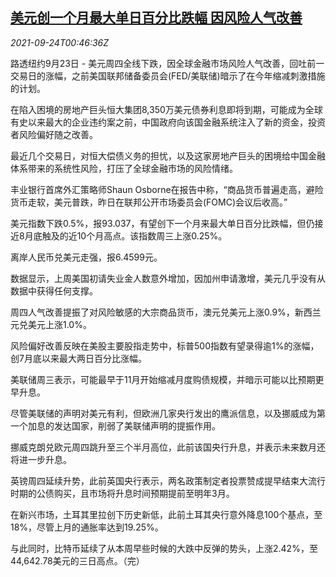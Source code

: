 <!--1632445263000-->
[美元创一个月最大单日百分比跌幅 因风险人气改善](https://cn.reuters.com/article/global-forex-0923-thur-idCNKBS2GK020)
------

<div><i>2021-09-24T00:46:36Z</i></div><p>路透纽约9月23日 - 美元周四全线下跌，因全球金融市场风险人气改善，回吐前一交易日的涨幅，之前美国联邦储备委员会(FED/美联储)暗示了在今年缩减刺激措施的计划。</p><p>在陷入困境的房地产巨头恒大集团8,350万美元债券利息即将到期，可能成为全球有史以来最大的企业违约案之前，中国政府向该国金融系统注入了新的资金，投资者风险偏好随之改善。</p><p>最近几个交易日，对恒大偿债义务的担忧，以及这家房地产巨头的困境给中国金融体系带来的系统性风险，打压了全球金融市场的风险情绪。</p><p>丰业银行首席外汇策略师Shaun Osborne在报告中称，“商品货币普遍走高，避险货币走软，美元普跌，昨日在联邦公开市场委员会(FOMC)会议后收高。”</p><p>美元指数下跌0.5%，报93.037，有望创下一个月来最大单日百分比跌幅，但仍接近8月底触及的近10个月高点。该指数周三上涨0.25%。</p><p>离岸人民币兑美元走强，报6.4599元。</p><p>数据显示，上周美国初请失业金人数意外增加，因加州申请激增，美元几乎没有从数据中获得任何支撑。</p><p>周四人气改善提振了对风险敏感的大宗商品货币，澳元兑美元上涨0.9%，新西兰元兑美元上涨1.0%。</p><p>风险偏好改善反映在美股主要股指走势中，标普500指数有望录得逾1%的涨幅，创7月底以来最大两日百分比涨幅。</p><p>美联储周三表示，可能最早于11月开始缩减月度购债规模，并暗示可能以比预期更早升息。</p><p>尽管美联储的声明对美元有利，但欧洲几家央行发出的鹰派信息，以及挪威成为第一个加息的发达国家，削弱了美联储声明的提振作用。</p><p>挪威克朗兑欧元周四跳升至三个半月高位，此前该国央行升息，并表示未来数月还将进一步升息。</p><p>英镑周四延续升势，此前英国央行表示，两名政策制定者投票赞成提早结束大流行时期的公债购买，且市场将升息时间预期提前至明年3月。</p><p>在新兴市场，土耳其里拉创下历史新低，此前土耳其央行意外降息100个基点，至18%，尽管上月的通胀率达到19.25%。</p><p>与此同时，比特币延续了从本周早些时候的大跌中反弹的势头，上涨2.42%，至44,642.78美元的三日高点。（完）</p>
